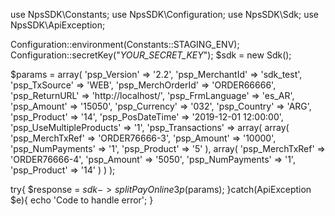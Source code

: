 use NpsSDK\Constants;
use NpsSDK\Configuration;
use NpsSDK\Sdk;
use NpsSDK\ApiException;

Configuration::environment(Constants::STAGING_ENV);
Configuration::secretKey("_YOUR_SECRET_KEY_");
$sdk = new Sdk();

$params = array(
    'psp_Version' => '2.2',
    'psp_MerchantId' => 'sdk_test',
    'psp_TxSource' => 'WEB',
    'psp_MerchOrderId' => 'ORDER66666',
    'psp_ReturnURL' => 'http://localhost/',
    'psp_FrmLanguage' => 'es_AR',
    'psp_Amount' => '15050',
    'psp_Currency' => '032',
    'psp_Country' => 'ARG',
    'psp_Product' => '14',
    'psp_PosDateTime' => '2019-12-01 12:00:00',
    'psp_UseMultipleProducts' => '1',
    'psp_Transactions' => array(
        array(
            'psp_MerchTxRef' => 'ORDER76666-3',
            'psp_Amount' => '10000',
            'psp_NumPayments' => '1',
            'psp_Product' => '5'
        ),
        array(
            'psp_MerchTxRef' => 'ORDER76666-4',
            'psp_Amount' => '5050',
            'psp_NumPayments' => '1',
            'psp_Product' => '14'
        )
    )
);

try{ 
    $response = $sdk->splitPayOnline3p($params); 
}catch(ApiException $e){ 
    echo 'Code to handle error'; 
} 
